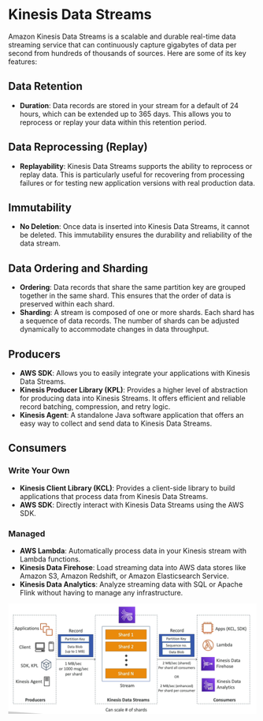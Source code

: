 # Kinesis Data Streams

Amazon Kinesis Data Streams is a scalable and durable real-time data streaming service that can continuously capture gigabytes of data per second from hundreds of thousands of sources. Here are some of its key features:

## Data Retention

- **Duration**: Data records are stored in your stream for a default of 24 hours, which can be extended up to 365 days. This allows you to reprocess or replay your data within this retention period.

## Data Reprocessing (Replay)

- **Replayability**: Kinesis Data Streams supports the ability to reprocess or replay data. This is particularly useful for recovering from processing failures or for testing new application versions with real production data.

## Immutability

- **No Deletion**: Once data is inserted into Kinesis Data Streams, it cannot be deleted. This immutability ensures the durability and reliability of the data stream.

## Data Ordering and Sharding

- **Ordering**: Data records that share the same partition key are grouped together in the same shard. This ensures that the order of data is preserved within each shard.
- **Sharding**: A stream is composed of one or more shards. Each shard has a sequence of data records. The number of shards can be adjusted dynamically to accommodate changes in data throughput.

## Producers

- **AWS SDK**: Allows you to easily integrate your applications with Kinesis Data Streams.
- **Kinesis Producer Library (KPL)**: Provides a higher level of abstraction for producing data into Kinesis Streams. It offers efficient and reliable record batching, compression, and retry logic.
- **Kinesis Agent**: A standalone Java software application that offers an easy way to collect and send data to Kinesis Data Streams.

## Consumers

### Write Your Own

- **Kinesis Client Library (KCL)**: Provides a client-side library to build applications that process data from Kinesis Data Streams.
- **AWS SDK**: Directly interact with Kinesis Data Streams using the AWS SDK.

### Managed

- **AWS Lambda**: Automatically process data in your Kinesis stream with Lambda functions.
- **Kinesis Data Firehose**: Load streaming data into AWS data stores like Amazon S3, Amazon Redshift, or Amazon Elasticsearch Service.
- **Kinesis Data Analytics**: Analyze streaming data with SQL or Apache Flink without having to manage any infrastructure.

![Kinesis Data Streams](../z_resources/images/kinesis/data-stream.png)